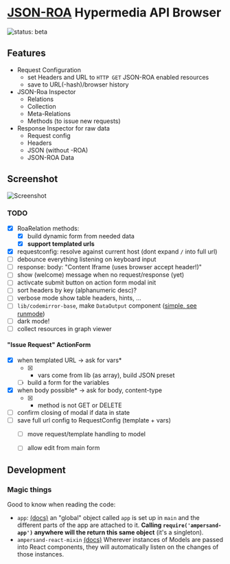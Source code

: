 # [JSON-ROA](http://json-roa.github.io) Hypermedia API Browser

![status: beta](https://img.shields.io/badge/status-beta-orange.svg)

## Features

- Request Configuration
  - set Headers and URL to `HTTP GET` JSON-ROA enabled resources
  - save to URL(-hash)/browser history
- JSON-Roa Inspector
  - Relations
  - Collection
  - Meta-Relations
  - Methods (to issue new requests)
- Response Inspector for raw data
  - Request config
  - Headers
  - JSON (without -ROA)
  - JSON-ROA Data

## Screenshot

![Screenshot](https://cloud.githubusercontent.com/assets/134942/12662514/3eb98eaa-c621-11e5-9be3-eec2f7547c2c.png)

### TODO

- [x] RoaRelation methods:
    - [x] build dynamic form from needed data
    - [x] **support templated urls**
- [x] requestconfig: resolve against current host (dont expand `/` into full url)
- [ ] debounce everything listening on keyboard input
- [ ] response: body: "Content Iframe (uses browser accept header!)"
- [ ] show (welcome) message when no request/response (yet)
- [ ] activcate submit button on action form modal init
- [ ] sort headers by key (alphanumeric desc)?
- [ ] verbose mode show table headers, hints, …
- [ ] `lib/codemirror-base`, make `DataOutput` component ([simple, see runmode](http://codemirror.net/doc/manual.html#addons))
- [ ] dark mode!
- [ ] collect resources in graph viewer

#### "Issue Request" ActionForm

- [x] when templated URL -> ask for vars*
  - [x] * vars come from lib (as array), build JSON preset
  - [ ] build a form for the variables
- [x] when body possible* -> ask for body, content-type
  - [x] * method is not GET or DELETE
- [ ] confirm closing of modal if data in state
- [ ] save full url config to RequestConfig (template + vars)
    - [ ] move request/template handling to model
    - [ ] allow edit from main form


## Development

### Magic things

Good to know when reading the code:

- `app`: [(docs)](http://ampersandjs.com/docs#ampersand-app)
  an "global" object called `app` is set up in `main` and the different
  parts of the app are attached to it.
  **Calling `require('ampersand-app')` anywhere will the return this same
  object** (it's a singleton).
- `ampersand-react-mixin` [(docs)](https://github.com/ampersandjs/ampersand-react-mixin#ampersand-react-mixin)
  Wherever instances of Models are passed into React components, they
  will automatically listen on the changes of those instances.
